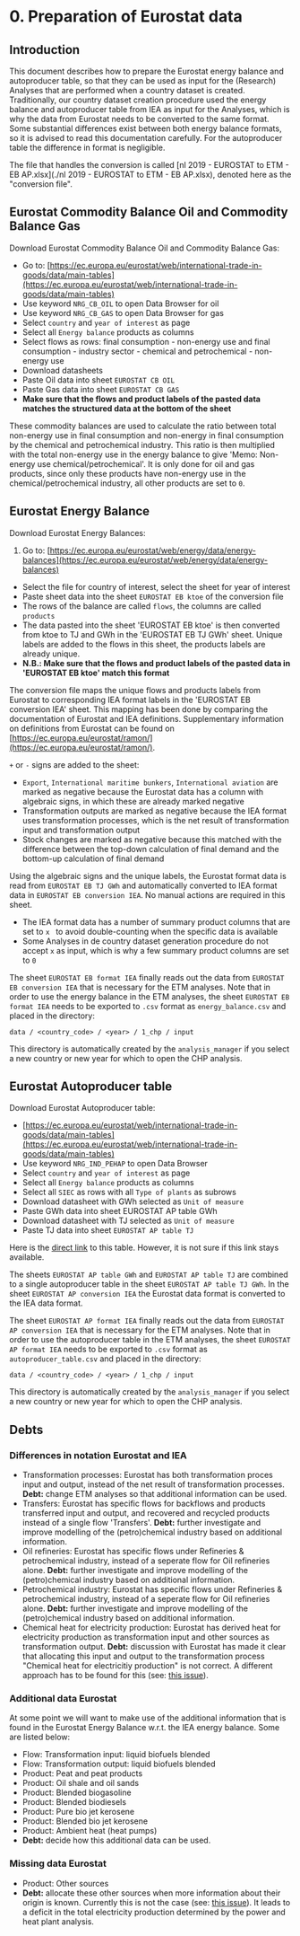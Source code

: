 # 0. Preparation of Eurostat data

## Introduction

 This document describes how to prepare the Eurostat energy balance and autoproducer table, so that they can be used as input for the (Research) Analyses that are performed when a country dataset is created. Traditionally, our country dataset creation procedure used the energy balance and autoproducer table from IEA as input for the Analyses, which is why the data from Eurostat needs to be converted to the same format. Some substantial differences exist between both energy balance formats, so it is advised to read this documentation carefully. For the autoproducer table the difference in format is negligible.

 The file that handles the conversion is called [nl 2019 - EUROSTAT to ETM - EB AP.xlsx](./nl 2019 - EUROSTAT to ETM - EB AP.xlsx), denoted here as the "conversion file".

## Eurostat Commodity Balance Oil and Commodity Balance Gas

Download Eurostat Commodity Balance Oil and Commodity Balance Gas:

- Go to: [https://ec.europa.eu/eurostat/web/international-trade-in-goods/data/main-tables](https://ec.europa.eu/eurostat/web/international-trade-in-goods/data/main-tables)
- Use keyword `NRG_CB_OIL` to open Data Browser for oil
- Use keyword `NRG_CB_GAS` to open Data Browser for gas
- Select `country` and `year of interest` as page
- Select all `Energy balance` products as columns
- Select flows as rows: final consumption - non-energy use and final consumption - industry sector - chemical and petrochemical - non-energy use
- Download datasheets
- Paste Oil data into sheet `EUROSTAT CB OIL`
- Paste Gas data into sheet `EUROSTAT CB GAS`
- **Make sure that the flows and product labels of the pasted data matches the structured data at the bottom of the sheet**

These commodity balances are used to calculate the ratio between total non-energy use in final consumption and non-energy in final consumption by the chemical and petrochemical industry. This ratio is then multiplied with the total non-energy use in the energy balance to give 'Memo: Non-energy use chemical/petrochemical'.
It is only done for oil and gas products, since only these products have non-energy use in the chemical/petrochemical industry, all other products are set to `0`.

## Eurostat Energy Balance

Download Eurostat Energy Balances:

1. Go to: [https://ec.europa.eu/eurostat/web/energy/data/energy-balances](https://ec.europa.eu/eurostat/web/energy/data/energy-balances)
- Select the file for country of interest, select the sheet for year of interest
- Paste sheet data into the sheet `EUROSTAT EB ktoe` of the conversion file
- The rows of the balance are called `flows`, the columns are called `products`
- The data pasted into the sheet 'EUROSTAT EB ktoe' is then converted from ktoe to TJ and GWh in the 'EUROSTAT EB TJ GWh' sheet. Unique labels are added to the flows in this sheet, the products labels are already unique.
- **N.B.: Make sure that the flows and product labels of the pasted data in 'EUROSTAT EB ktoe' match this format**

The conversion file maps the unique flows and products labels from Eurostat to corresponding IEA format labels in the 'EUROSTAT EB conversion IEA' sheet. This mapping has been done by comparing the documentation of Eurostat and IEA definitions. Supplementary information on definitions from Eurostat can be found on [https://ec.europa.eu/eurostat/ramon/](https://ec.europa.eu/eurostat/ramon/).

`+` or `-` signs are added to the sheet:

- `Export`, `International maritime bunkers`, `International aviation` are marked as negative because the Eurostat data has a column with algebraic signs, in which these are already marked negative
- Transformation outputs are marked as negative because the IEA format uses transformation processes, which is the net result of transformation input and transformation output
- Stock changes are marked as negative because this matched with the difference between the top-down calculation of final demand and the bottom-up calculation of final demand

Using the algebraic signs and the unique labels, the Eurostat format data is read from `EUROSTAT EB TJ GWh` and automatically converted to IEA format data in `EUROSTAT EB conversion IEA`. No manual actions are required in this sheet.

- The IEA format data has a number of summary product columns that are set to  `x ` to avoid double-counting when the specific data is available
- Some Analyses in de country dataset generation procedure do not accept `x` as input, which is why a few summary product columns are set to `0`

The sheet `EUROSTAT EB format IEA` finally reads out the data from `EUROSTAT EB conversion IEA` that is necessary for the ETM analyses. Note that in order to use the energy balance in the ETM analyses, the sheet `EUROSTAT EB format IEA` needs to be exported to `.csv` format as `energy_balance.csv` and placed in the directory: 


    data / <country_code> / <year> / 1_chp / input 

This directory is automatically created by the `analysis_manager` if you select a new country or new year for which to open the CHP analysis.

## Eurostat Autoproducer table

Download Eurostat Autoproducer table: 

- [https://ec.europa.eu/eurostat/web/international-trade-in-goods/data/main-tables](https://ec.europa.eu/eurostat/web/international-trade-in-goods/data/main-tables)
- Use keyword `NRG_IND_PEHAP` to open Data Browser
- Select `country` and `year of interest` as page
- Select all `Energy balance` products as columns
- Select all `SIEC` as rows with all `Type of plants` as subrows
- Download datasheet with GWh selected as `Unit of measure`
- Paste GWh data into sheet EUROSTAT AP table GWh
- Download datasheet with TJ selected as `Unit of measure`
- Paste TJ data into sheet `EUROSTAT AP table TJ`

Here is the [direct link](https://ec.europa.eu/eurostat/databrowser/bookmark/3683e491-c52f-4475-b691-c87a17febf0f?lang=en&page=time:2015) to this table. However, it is not sure if this link stays available.

The sheets `EUROSTAT AP table GWh` and `EUROSTAT AP table TJ` are combined to a single autoproducer table in the sheet `EUROSTAT AP table TJ GWh`. In the sheet `EUROSTAT AP conversion IEA` the Eurostat data format is converted to the IEA data format. 

The sheet `EUROSTAT AP format IEA` finally reads out the data from  `EUROSTAT AP conversion IEA` that is necessary for the ETM analyses. Note that in order to use the autoproducer table in the ETM analyses, the sheet `EUROSTAT AP format IEA` needs to be exported to `.csv` format as `autoproducer_table.csv` and placed in the directory: 


    data / <country_code> / <year> / 1_chp / input 

This directory is automatically created by the `analysis_manager` if you select a new country or new year for which to open the CHP analysis.

## Debts

### Differences in notation Eurostat and IEA

- Transformation processes: Eurostat has both transformation proces input and output, instead of the net result of transformation processes. **Debt:** change ETM analyses so that additional information can be used.
- Transfers: Eurostat has specific flows for backflows and products transferred input and output, and recovered and recycled products instead of a single flow 'Transfers'. **Debt:** further investigate and improve modelling of the (petro)chemical industry based on additional information.
- Oil refineries: Eurostat has specific flows under Refineries & petrochemical industry, instead of a seperate flow for Oil refineries alone. **Debt:** further investigate and improve modelling of the (petro)chemical industry based on additional information.
- Petrochemical industry: Eurostat has specific flows under Refineries & petrochemical industry, instead of a seperate flow for Oil refineries alone. **Debt:** further investigate and improve modelling of the (petro)chemical industry based on additional information.
- Chemical heat for electricity production: Eurostat has derived heat for electricity production as transformation input and other sources as transformation output. **Debt:** discussion with Eurostat has made it clear that allocating this input and output to the transformation process "Chemical heat for electricitiy production" is not correct. A different approach has to be found for this (see: [this issue](https://github.com/quintel/etdataset/issues/890)).

### Additional data Eurostat

At some point we will want to make use of the additional information that is found in the Eurostat Energy Balance w.r.t. the IEA energy balance. Some are listed below:

- Flow: Transformation input: liquid biofuels blended
- Flow: Transformation output: liquid biofuels blended
- Product: Peat and peat products
- Product: Oil shale and oil sands
- Product: Blended biogasoline
- Product: Blended biodiesels
- Product: Pure bio jet kerosene
- Product: Blended bio jet kerosene
- Product: Ambient heat (heat pumps)
- **Debt:** decide how this additional data can be used.

### Missing data Eurostat
- Product: Other sources
- **Debt:** allocate these other sources when more information about their origin is known. Currently this is not the case (see: [this issue](https://github.com/quintel/etdataset/issues/890)). It leads to a deficit in the total electricity production determined by the power and heat plant analysis.